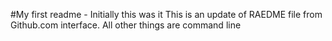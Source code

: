 #My first readme - Initially this was it
This is an update of RAEDME file from Github.com interface. 
All other things are command line 
